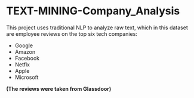 # TEXT-MINING-Company_Analysis
This project uses traditional NLP to analyze raw text, which in this dataset are employee reviews on the top six tech companies:

  * Google
  * Amazon
  * Facebook
  * Netflx
  * Apple
  * Microsoft
  
**(The reviews were taken from Glassdoor)**


